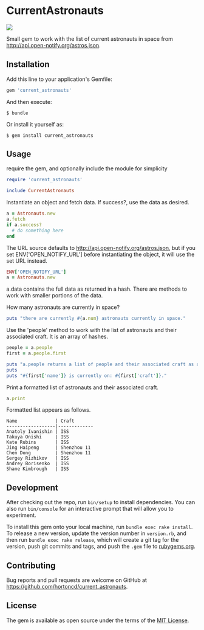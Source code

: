 # CurrentAstronauts

![](https://github.com/hortoncd/current_astronauts/workflows/Ruby/badge.svg)

Small gem to work with the list of current astronauts in space from http://api.open-notify.org/astros.json.

## Installation

Add this line to your application's Gemfile:

```ruby
gem 'current_astronauts'
```

And then execute:

    $ bundle

Or install it yourself as:

    $ gem install current_astronauts

## Usage

require the gem, and optionally include the module for simplicity
```ruby
require 'current_astronauts'

include CurrentAstronauts
```

Instantiate an object and fetch data.  If success?, use the data as desired.
```ruby
a = Astronauts.new
a.fetch
if a.success?
  # do something here
end
```

The URL source defaults to http://api.open-notify.org/astros.json, but if you set ENV['OPEN_NOTIFY_URL'] before instantiating the object, it will use the set URL instead.

```ruby
ENV['OPEN_NOTIFY_URL']
a = Astronauts.new
```

a.data contains the full data as returned in a hash.  There are methods to work with smaller portions of the data.

How many astronauts are currently in space?
```ruby
puts "there are currently #{a.num} astronauts currently in space."
```

Use the 'people' method to work with the list of astronauts and their associated craft.  It is an array of hashes.
```ruby
people = a.people
first = a.people.first

puts "a.people returns a list of people and their associated craft as an #{people.class} of type #{first.class}."
puts
puts "#{first['name']} is currently on: #{first['craft']}."
```

Print a formatted list of astronauts and their associated craft.
```ruby
a.print
```

Formatted list appears as follows.

```
Name              | Craft
------------------|-------------
Anatoly Ivanishin | ISS
Takuya Onishi     | ISS
Kate Rubins       | ISS
Jing Haipeng      | Shenzhou 11
Chen Dong         | Shenzhou 11
Sergey Rizhikov   | ISS
Andrey Borisenko  | ISS
Shane Kimbrough   | ISS
```

## Development

After checking out the repo, run `bin/setup` to install dependencies. You can also run `bin/console` for an interactive prompt that will allow you to experiment.

To install this gem onto your local machine, run `bundle exec rake install`. To release a new version, update the version number in `version.rb`, and then run `bundle exec rake release`, which will create a git tag for the version, push git commits and tags, and push the `.gem` file to [rubygems.org](https://rubygems.org).

## Contributing

Bug reports and pull requests are welcome on GitHub at https://github.com/hortoncd/current_astronauts.

## License

The gem is available as open source under the terms of the [MIT License](http://opensource.org/licenses/MIT).
